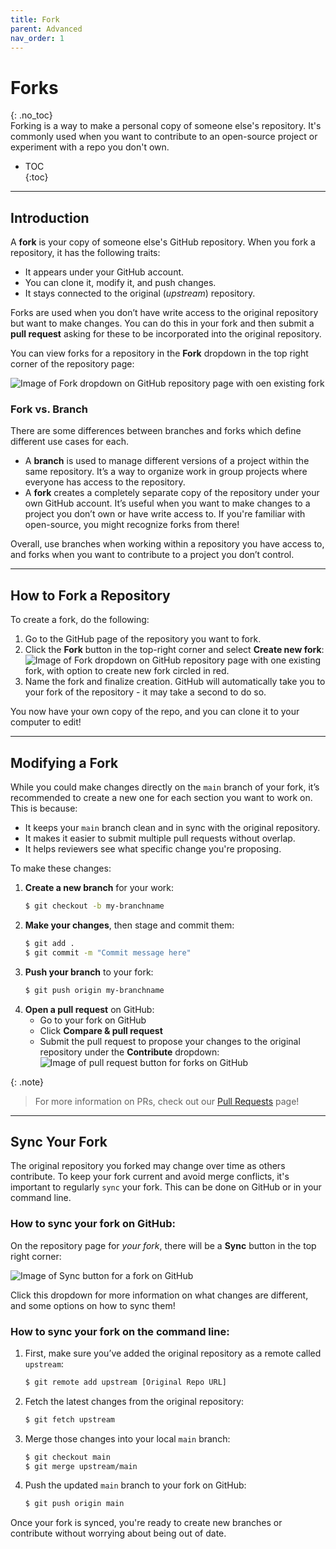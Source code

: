 ```yaml
---
title: Fork
parent: Advanced
nav_order: 1
---
```


# Forks  
{: .no_toc}  
Forking is a way to make a personal copy of someone else's repository. It's commonly used when you want to contribute to an open-source project or experiment with a repo you don't own.

- TOC  
{:toc}

---

## Introduction

A **fork** is your copy of someone else's GitHub repository. When you fork a repository, it has the following traits:

- It appears under your GitHub account.
- You can clone it, modify it, and push changes.
- It stays connected to the original (*upstream*) repository.

Forks are used when you don’t have write access to the original repository but want to make changes. You can do this in your fork and then submit a **pull request** asking for these to be incorporated into the original repository.

You can view forks for a repository in the **Fork** dropdown in the top right corner of the repository page:

![Image of Fork dropdown on GitHub repository page with oen existing fork](/guide-to-git/assets/images/forks.png)

### Fork vs. Branch
There are some differences between branches and forks which define different use cases for each.
- A **branch** is used to manage different versions of a project within the same repository. It’s a way to organize work in group projects where everyone has access to the repository.
- A **fork** creates a completely separate copy of the repository under your own GitHub account. It’s useful when you want to make changes to a project you don’t own or have write access to. If you're familiar with open-source, you might recognize forks from there!

Overall, use branches when working within a repository you have access to, and forks when you want to contribute to a project you don’t control.

---

## How to Fork a Repository
To create a fork, do the following:
1. Go to the GitHub page of the repository you want to fork.
2. Click the **Fork** button in the top-right corner and select **Create new fork**:
    ![Image of Fork dropdown on GitHub repository page with one existing fork, with option to create new fork circled in red.](/guide-to-git/assets/images/create-fork.png)
3. Name the fork and finalize creation. GitHub will automatically take you to your fork of the repository - it may take a second to do so.

You now have your own copy of the repo, and you can clone it to your computer to edit!

---

## Modifying a Fork
While you could make changes directly on the `main` branch of your fork, it’s recommended to create a new one for each section you want to work on. This is because:

- It keeps your `main` branch clean and in sync with the original repository.
- It makes it easier to submit multiple pull requests without overlap.
- It helps reviewers see what specific change you're proposing.

To make these changes:
1. **Create a new branch** for your work:
    ```bash
    $ git checkout -b my-branchname
    ```
2. **Make your changes**, then stage and commit them:
    ```bash
    $ git add .
    $ git commit -m "Commit message here"
    ```
3. **Push your branch** to your fork:
    ```bash
    $ git push origin my-branchname
    ```
4. **Open a pull request** on GitHub:
   - Go to your fork on GitHub
   - Click **Compare & pull request**
   - Submit the pull request to propose your changes to the original repository under the **Contribute** dropdown:
       ![Image of pull request button for forks on GitHub](/guide-to-git/assets/images/pull-request.png)

{: .note}
> For more information on PRs, check out our [Pull Requests](https://sophia-nunez.github.io/guide-to-git/docs/advanced/pull-request.html) page!

---

## Sync Your Fork
The original repository you forked may change over time as others contribute. To keep your fork current and avoid merge conflicts, it's important to regularly `sync` your fork. This can be done on GitHub or in your command line.

### How to sync your fork on GitHub:
On the repository page for *your fork*, there will be a **Sync** button in the top right corner:

![Image of Sync button for a fork on GitHub](/guide-to-git/assets/images/sync-fork.png)

Click this dropdown for more information on what changes are different, and some options on how to sync them!

### How to sync your fork on the command line:
1. First, make sure you’ve added the original repository as a remote called `upstream`:
    ```bash
    $ git remote add upstream [Original Repo URL]
    ```
2. Fetch the latest changes from the original repository:

    ```bash
    $ git fetch upstream
    ```
3. Merge those changes into your local `main` branch:

    ```bash
    $ git checkout main
    $ git merge upstream/main
    ```
4. Push the updated `main` branch to your fork on GitHub:

    ```bash
    $ git push origin main
    ```

Once your fork is synced, you're ready to create new branches or contribute without worrying about being out of date.